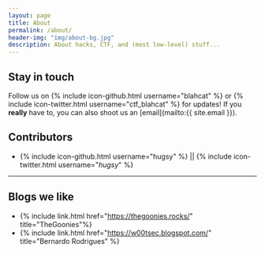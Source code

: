 ```yaml
---
layout: page
title: About
permalink: /about/
header-img: "img/about-bg.jpg"
description: About hacks, CTF, and (most low-level) stuff...
---
```


## Stay in touch ##

Follow us on {% include icon-github.html username="blahcat" %} or {% include
icon-twitter.html username="ctf_blahcat" %} for updates! If you __really__ have
to, you can also shoot us an [email](mailto:{{ site.email }}).


## Contributors ##

   * {% include icon-github.html username="hugsy" %} || {% include icon-twitter.html username="_hugsy_" %}


---

## Blogs we like ##

  * {% include link.html href="https://thegoonies.rocks/" title="TheGoonies"%}
  * {% include link.html href="https://w00tsec.blogspot.com/" title="Bernardo Rodrigues" %}
